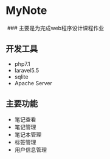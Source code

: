# MyNote
  ### 主要是为完成web程序设计课程作业

## 开发工具
  * php7.1
  * laravel5.5
  * sqlite
  * Apache Server

## 主要功能
  * 笔记查看
  * 笔记管理
  * 笔记本管理
  * 标签管理
  * 用户信息管理

